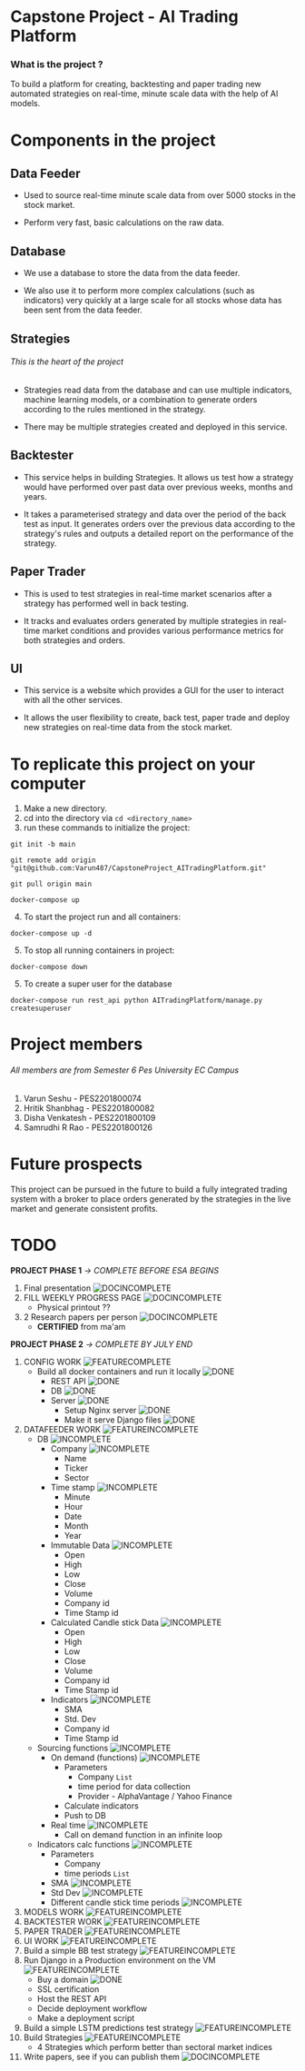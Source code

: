 # Capstone Project - AI Trading Platform

### What is the project ?

To build a platform for creating, backtesting and paper trading new automated strategies on real-time, minute scale data with the help of AI models.

# Components in the project

## Data Feeder

* Used to source real-time minute scale data from over 5000 stocks in the stock market.

* Perform very fast, basic calculations on the raw data.

## Database

* We use a database to store the data from the data feeder.

* We also use it to perform more complex calculations (such as indicators) very quickly at a large scale for all stocks whose data has been sent from the data feeder.

## Strategies
###### This is the heart of the project

* Strategies read data from the database and can use multiple indicators, machine learning models, or a combination to generate orders according to the rules mentioned in the strategy.

* There may be multiple strategies created and deployed in this service.

## Backtester

* This service helps in building Strategies. It allows us test how a strategy would have performed over past data over previous weeks, months and years.

* It takes a parameterised strategy and data over the period of the back test as input. It generates orders over the previous data according to the strategy's rules and outputs a detailed report on the performance of the strategy.

## Paper Trader

* This is used to test strategies in real-time market scenarios after a strategy has performed well in back testing.

* It tracks and evaluates orders generated by multiple strategies in real-time market conditions and provides various performance metrics for both strategies and orders.

## UI

* This service is a website which provides a GUI for the user to interact with all the other services.

* It allows the user flexibility to create, back test, paper trade and deploy new strategies on real-time data from the stock market.


# To replicate this project on your computer

1. Make a new directory.
2. cd into the directory via `cd <directory_name>`
3. run these commands to initialize the project:
```
git init -b main

git remote add origin "git@github.com:Varun487/CapstoneProject_AITradingPlatform.git"

git pull origin main

docker-compose up
```
4. To start the project run and all containers:
```
docker-compose up -d
```
5. To stop all running containers in project:
```
docker-compose down
```
5. To create a super user for the database
```
docker-compose run rest_api python AITradingPlatform/manage.py createsuperuser
```

# Project members
###### All members are from Semester 6 Pes University EC Campus
1. Varun Seshu - PES2201800074
2. Hritik Shanbhag - PES2201800082
3. Disha Venkatesh - PES2201800109
4. Samrudhi R Rao - PES2201800126

# Future prospects

This project can be pursued in the future to build a fully integrated trading system with a broker to place orders generated by the strategies in the live market and generate consistent profits.

# TODO
__PROJECT PHASE 1__ *-> COMPLETE BEFORE ESA BEGINS*
1. Final presentation ![DOCINCOMPLETE]
2. FILL WEEKLY PROGRESS PAGE ![DOCINCOMPLETE]
    - Physical printout ??
3. 2 Research papers per person ![DOCINCOMPLETE]
    - __CERTIFIED__ from ma'am

__PROJECT PHASE 2__ *-> COMPLETE BY JULY END*
1. CONFIG WORK ![FEATURECOMPLETE] 
    - Build all docker containers and run it locally ![DONE]
        - REST API  ![DONE]
        - DB  ![DONE]
        - Server ![DONE]
            - Setup Nginx server ![DONE]
            - Make it serve Django files ![DONE]
2. DATAFEEDER WORK ![FEATUREINCOMPLETE]
    - DB ![INCOMPLETE]
        - Company ![INCOMPLETE]
          - Name
          - Ticker
          - Sector
        - Time stamp ![INCOMPLETE]
          - Minute 
          - Hour
          - Date
          - Month
          - Year
        - Immutable Data ![INCOMPLETE]
          - Open
          - High
          - Low
          - Close
          - Volume
          - Company id
          - Time Stamp id
        - Calculated Candle stick Data ![INCOMPLETE]
          - Open
          - High
          - Low
          - Close
          - Volume
          - Company id
          - Time Stamp id
        - Indicators ![INCOMPLETE]
          - SMA 
          - Std. Dev 
          - Company id
          - Time Stamp id
    - Sourcing functions ![INCOMPLETE]
        - On demand (functions) ![INCOMPLETE]
          - Parameters
            - Company `List`
            - time period for data collection 
            - Provider - AlphaVantage / Yahoo Finance
          - Calculate indicators
          - Push to DB
        - Real time ![INCOMPLETE]
          - Call on demand function in an infinite loop
    - Indicators calc functions ![INCOMPLETE]
        - Parameters
          - Company
          - time periods `List`
        - SMA ![INCOMPLETE]
        - Std Dev ![INCOMPLETE]
        - Different candle stick time periods ![INCOMPLETE]
3. MODELS WORK ![FEATUREINCOMPLETE]
4. BACKTESTER WORK ![FEATUREINCOMPLETE]
5. PAPER TRADER ![FEATUREINCOMPLETE]
6. UI WORK ![FEATUREINCOMPLETE]
7. Build a simple BB test strategy ![FEATUREINCOMPLETE]
8. Run Django in a Production environment on the VM ![FEATUREINCOMPLETE]
    - Buy a domain ![DONE]
    - SSL certification
    - Host the REST API
    - Decide deployment workflow
    - Make a deployment script
9. Build a simple LSTM predictions test strategy ![FEATUREINCOMPLETE]
10. Build Strategies ![FEATUREINCOMPLETE]
    - 4 Strategies which perform better than sectoral market indices
11. Write papers, see if you can publish them ![DOCINCOMPLETE]

[DONE]: https://img.shields.io/badge/DONE-brightgreen
[INCOMPLETE]: https://img.shields.io/badge/INCOMPLETE-red
[BUG]: https://img.shields.io/badge/BUG-red
[BUGFIXED]: https://img.shields.io/badge/BUG-FIXED-brightgreen
[FEATUREINCOMPLETE]: https://img.shields.io/badge/FEATURE-INCOMPLETE-red
[FEATURECOMPLETE]: https://img.shields.io/badge/FEATURE-COMPLETE-brightgreen
[MEETINGINCOMPLETE]: https://img.shields.io/badge/MEETING-INCOMPLETE-red
[DOCINCOMPLETE]: https://img.shields.io/badge/DOC-INCOMPLETE-red
[DOCCOMPLETE]: https://img.shields.io/badge/DOC-COMPLETE-brightgreen
